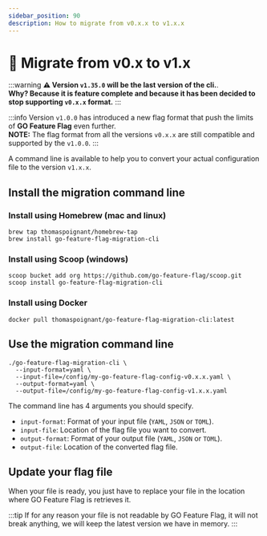 ```yaml
---
sidebar_position: 90
description: How to migrate from v0.x.x to v1.x.x
---
```


# 🔄 Migrate from v0.x to v1.x
:::warning
**⚠️ Version `v1.35.0` will be the last version of the cli.**.  
**Why? Because it is feature complete and because it has been decided to stop supporting `v0.x.x` format.**
:::

:::info
Version `v1.0.0` has introduced a new flag format that push the limits of **GO Feature Flag** even further.  
**NOTE:** The flag format from all the versions `v0.x.x` are still compatible and supported by the `v1.0.0`.
:::

A command line is available to help you to convert your actual configuration file to the version `v1.x.x`.


## Install the migration command line

### Install using Homebrew (mac and linux)
```shell
brew tap thomaspoignant/homebrew-tap
brew install go-feature-flag-migration-cli
```
 
### Install using Scoop (windows)
```shell
scoop bucket add org https://github.com/go-feature-flag/scoop.git
scoop install go-feature-flag-migration-cli
```

### Install using Docker
```shell
docker pull thomaspoignant/go-feature-flag-migration-cli:latest
```

## Use the migration command line

```shell
./go-feature-flag-migration-cli \
  --input-format=yaml \
  --input-file=/config/my-go-feature-flag-config-v0.x.x.yaml \
  --output-format=yaml \
  --output-file=/config/my-go-feature-flag-config-v1.x.x.yaml
```

The command line has 4 arguments you should specify.

- `input-format`: Format of your input file (`YAML`, `JSON` or `TOML`).
- `input-file`: Location of the flag file you want to convert.
- `output-format`: Format of your output file (`YAML`, `JSON` or `TOML`).
- `output-file`: Location of the converted flag file.


## Update your flag file

When your file is ready, you just have to replace your file in the location where GO Feature Flag is retrieves it.

:::tip
If for any reason your file is not readable by GO Feature Flag, it will not break anything, we will keep the latest version we have in memory. 
:::
